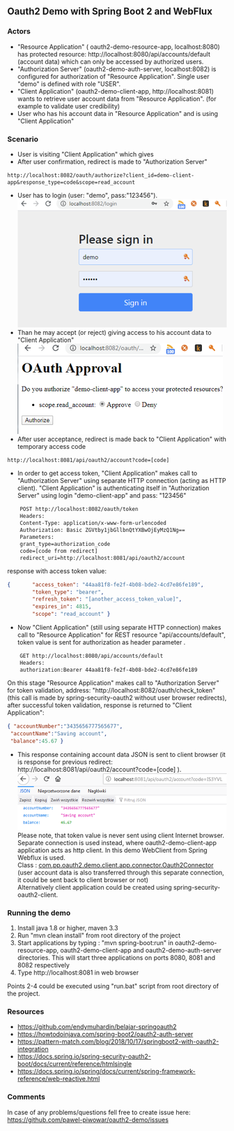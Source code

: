 ## Oauth2 Demo with Spring Boot 2 and WebFlux

### Actors
- "Resource Application" ( oauth2-demo-resource-app,  localhost:8080) has protected resource: http://localhost:8080/api/accounts/default (account data) which can only be accessed by authorized users. 
- "Authorization Server" (oauth2-demo-auth-server, localhost:8082) is configured for authorization of "Resource Application".
Single user "demo" is defined with role "USER". 
- "Client Application" (oauth2-demo-client-app, http://localhost:8081) wants to retrieve user account data from "Resource Application". (for example to validate user credibility)
- User who has his account data in "Resource Application" and is using "Client Application"  

### Scenario
- User is visiting "Client Application" which gives  
- After user confirmation, redirect is made to "Authorization Server"
```
http://localhost:8082/oauth/authorize?client_id=demo-client-app&response_type=code&scope=read_account
```
- User has to login (user: "demo", pass:"123456").   
![login](./docs/auth-server-login.png)  
- Than he may accept (or reject) giving access to his account data to "Client Application"
![approval](./docs/auth-server-approval.png)  
- After user acceptance, redirect is made back to "Client Application" with temporary access code   
```
http://localhost:8081/api/oauth2/account?code=[code]
```
- In order to get access token, "Client Application" makes call to "Authorization Server" using separate HTTP connection (acting as HTTP client).
 "Client Application" is authenticating itself in "Authorization Server" using login "demo-client-app" and pass: "123456"
```
    POST http://localhost:8082/oauth/token  
    Headers:
    Content-Type: application/x-www-form-urlencoded
    Authorization: Basic ZGVtby1jbGllbnQtYXBwOjEyMzQ1Ng==  
    Parameters:
    grant_type=authorization_code  
    code=[code from redirect]  
    redirect_uri=http://localhost:8081/api/oauth2/account  
```
response with access token value: 
```json
{       "access_token": "44aa81f8-fe2f-4b08-bde2-4cd7e86fe189",
        "token_type": "bearer",
        "refresh_token": "[another_access_token_value]",
        "expires_in": 4815,
        "scope": "read_account" }
```
- Now "Client Application" (still using separate HTTP connection) makes call to "Resource Application" for REST resource "api/accounts/default",
token value is sent for authorization as header parameter . 
```    
    GET http://localhost:8080/api/accounts/default  
    Headers:  
    authorization:Bearer 44aa81f8-fe2f-4b08-bde2-4cd7e86fe189
```  
On this stage "Resource Application" makes call to "Authorization Server" for token validation,
address: "http://localhost:8082/oauth/check_token" (this call is made by spring-security-oauth2 without user browser redirects), 
after successful token validation, response is returned to "Client Application":
```json
{ "accountNumber":"3435656777565677",
 "accountName":"Saving account",
 "balance":45.67 }
```
- This response containing account data JSON is sent to client browser (it is response for previous redirect: http://localhost:8081/api/oauth2/account?code=[code] ).
![approval](./docs/account-data.png)  
Please note, that token value is never sent using client Internet browser. Separate connection is used instead,
where oauth2-demo-client-app application acts as http client. In this demo WebClient from Spring Webflux is used.  
Class : [com.pp.oauth2.demo.client.app.connector.Oauth2Connector](./oauth2-demo-client-app/src/main/java/com/pp/oauth2/demo/client/app/connector/Oauth2Connector.java)  
(user account data is also transferred through this separate connection, it could be sent back to client browser or not)  
Alternatively client application could be created using spring-security-oauth2-client.

### Running the demo

1. Install java 1.8 or higher, maven 3.3
2. Run "mvn clean install" from root directory of the project
3. Start applications by typing : "mvn spring-boot:run" in oauth2-demo-resource-app, oauth2-demo-client-app and oauth2-demo-auth-server directories.
This will start three applications on ports 8080, 8081 and 8082 respectively  
4. Type http://localhost:8081 in web browser

Points 2-4 could be executed using "run.bat" script from root directory of the project.

### Resources 

- https://github.com/endymuhardin/belajar-springoauth2
- https://howtodoinjava.com/spring-boot2/oauth2-auth-server
- https://pattern-match.com/blog/2018/10/17/springboot2-with-oauth2-integration
- https://docs.spring.io/spring-security-oauth2-boot/docs/current/reference/htmlsingle
- https://docs.spring.io/spring/docs/current/spring-framework-reference/web-reactive.html

### Comments

In case of any problems/questions fell free to create issue here: https://github.com/pawel-piwowar/oauth2-demo/issues

